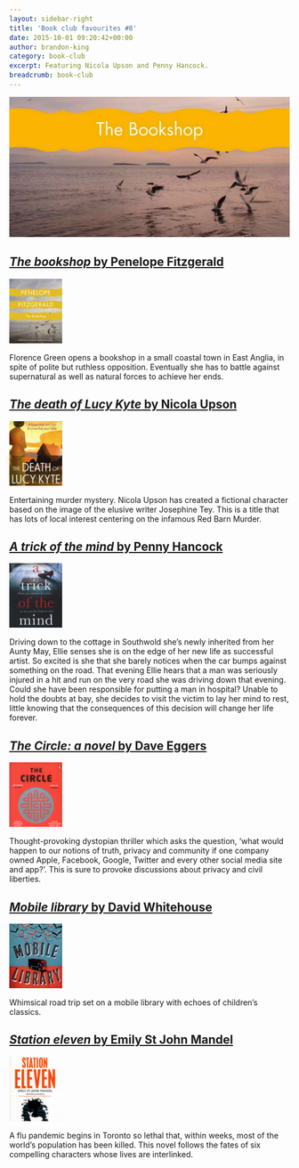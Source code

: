 ```yaml
---
layout: sidebar-right
title: 'Book club favourites #8'
date: 2015-10-01 09:20:42+00:00
author: brandon-king
category: book-club
excerpt: Featuring Nicola Upson and Penny Hancock.
breadcrumb: book-club
---
```

![The bookshop by Penelope Fitzgerald](/images/featured/featured-the-bookshop.jpg)

## [<cite>The bookshop</cite> by Penelope Fitzgerald](https://suffolk.spydus.co.uk/cgi-bin/spydus.exe/ENQ/OPAC/BIBENQ?BRN=41832)

[![The bookshop by Penelope Fitzgerald](/images/article/the-bookshop.jpg)](https://suffolk.spydus.co.uk/cgi-bin/spydus.exe/ENQ/OPAC/BIBENQ?BRN=41832)

Florence Green opens a bookshop in a small coastal town in East Anglia, in spite of polite but ruthless opposition. Eventually she has to battle against supernatural as well as natural forces to achieve her ends.

## [<cite>The death of Lucy Kyte</cite> by Nicola Upson](https://suffolk.spydus.co.uk/cgi-bin/spydus.exe/ENQ/OPAC/BIBENQ?BRN=1598127)

[![The death of Lucy Kyte by Nicola Upson](/images/article/the-death-of-lucy-kyte.jpg)](https://suffolk.spydus.co.uk/cgi-bin/spydus.exe/ENQ/OPAC/BIBENQ?BRN=1598127)

Entertaining murder mystery. Nicola Upson has created a fictional character based on the image of the elusive writer Josephine Tey. This is a title that has lots of local interest centering on the infamous Red Barn Murder.

## [<cite>A trick of the mind</cite> by Penny Hancock](https://suffolk.spydus.co.uk/cgi-bin/spydus.exe/ENQ/OPAC/BIBENQ?BRN=1631116)

[![A trick of the mind by Penny Hancock](/images/article/a-trick-of-the-mind.jpg)](https://suffolk.spydus.co.uk/cgi-bin/spydus.exe/ENQ/OPAC/BIBENQ?BRN=1631116)

Driving down to the cottage in Southwold she&#8217;s newly inherited from her Aunty May, Ellie senses she is on the edge of her new life as successful artist. So excited is she that she barely notices when the car bumps against something on the road. That evening Ellie hears that a man was seriously injured in a hit and run on the very road she was driving down that evening. Could she have been responsible for putting a man in hospital? Unable to hold the doubts at bay, she decides to visit the victim to lay her mind to rest, little knowing that the consequences of this decision will change her life forever.

## [<cite>The Circle: a novel</cite> by Dave Eggers](https://suffolk.spydus.co.uk/cgi-bin/spydus.exe/ENQ/OPAC/BIBENQ?BRN=1587417)

[![The Circle: a novel by Dave Eggers](/images/article/the-circle-a-novel.jpg)](https://suffolk.spydus.co.uk/cgi-bin/spydus.exe/ENQ/OPAC/BIBENQ?BRN=1587417)

Thought-provoking dystopian thriller which asks the question, ‘what would happen to our notions of truth, privacy and community if one company owned Apple, Facebook, Google, Twitter and every other social media site and app?’. This is sure to provoke discussions about privacy and civil liberties.

## [<cite>Mobile library</cite> by David Whitehouse](https://suffolk.spydus.co.uk/cgi-bin/spydus.exe/ENQ/OPAC/BIBENQ?BRN=1694911)

[![Mobile library by David Whitehouse](/images/article/mobile-library.jpg)](https://suffolk.spydus.co.uk/cgi-bin/spydus.exe/ENQ/OPAC/BIBENQ?BRN=1694911)

Whimsical road trip set on a mobile library with echoes of children&#8217;s classics.

## [<cite>Station eleven</cite> by Emily St John Mandel](https://suffolk.spydus.co.uk/cgi-bin/spydus.exe/ENQ/OPAC/BIBENQ?BRN=1729856)

[![Station eleven by Emily St John Mandel](/images/article/station-eleven.jpg)](https://suffolk.spydus.co.uk/cgi-bin/spydus.exe/ENQ/OPAC/BIBENQ?BRN=1729856)

A flu pandemic begins in Toronto so lethal that, within weeks, most of the world&#8217;s population has been killed. This novel follows the fates of six compelling characters whose lives are interlinked.
